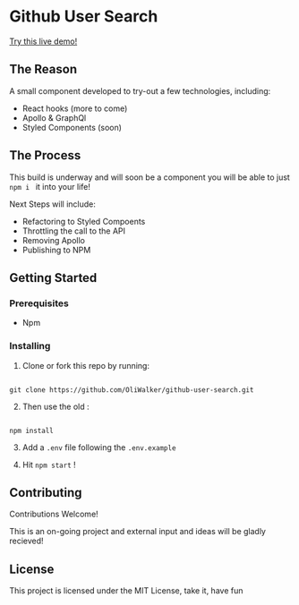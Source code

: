 
# Github User Search

[Try this live demo!](https://githubusersearch.oliwalker.me)

## The Reason
A small component developed to try-out a few technologies, including: 
* React hooks (more to come)
* Apollo & GraphQl
* Styled Components (soon)

## The Process

This build is underway and will soon be a component you will be able to just ```npm i ``` it into your life!

Next Steps will include: 
* Refactoring to Styled Compoents
* Throttling the call to the API
* Removing Apollo
* Publishing to NPM
  

## Getting Started

  

### Prerequisites

- Npm


### Installing

  

1. Clone or fork this repo by running:

``` 

git clone https://github.com/OliWalker/github-user-search.git 

```

2. Then use the old :

```

npm install

```

3. Add a ```.env``` file following the ```.env.example``` 

4. Hit ```npm start``` !



## Contributing

  

Contributions Welcome!

  

This is an on-going project and external input and ideas will be gladly recieved!

  

## License

  

This project is licensed under the MIT License, take it, have fun